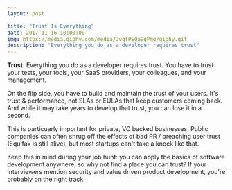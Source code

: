 ```yaml
---
layout: post

title: "Trust Is Everything"
date: 2017-11-16 10:00:00
img: https://media.giphy.com/media/JvgfPEQa9gPmg/giphy.gif
description: "Everything you do as a developer requires trust"
---
```


**Trust**. Everything you do as a developer requires trust. You have to trust your tests, your tools, your SaaS providers, your colleagues, and your management.

On the flip side, you have to build and maintain the trust of your users. It's trust & performance, not SLAs or EULAs that keep customers coming back. And while it may take years to develop that trust, you can lose it in a second.

This is particuarly important for private, VC backed businesses. Public companies can often shrug off the effects of bad PR / breaching user trust (Equifax is still alive), but most startups can't take a knock like that.

Keep this in mind during your job hunt: you can apply the basics of software development anywhere, so why not find a place you can trust? If your interviewers mention security and value driven product development, you're probably on the right track.